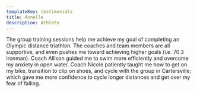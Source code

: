 ```yaml
---
templateKey: testimonials
title: Annelle
description: Athlete
---
```

The group training sessions help me achieve my goal of completing an Olympic distance triathlon. The coaches and team members are all supportive, and even pushes me toward achieving higher goals (i.e. 70.3 ironman). Coach Allison guided me to swim more efficiently and overcome my anxiety in open water. Coach Nicole patiently taught me how to get on my bike, transition to clip on shoes, and cycle with the group in Cartersville; which gave me more confidence to cycle longer distances and get over my fear of falling.